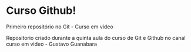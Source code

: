 # Curso Github!
 Primeiro repositório no Git - Curso em vídeo 

 Repositorio criado durante a quinta aula do curso de Git e Github no canal curso em video - Gustavo Guanabara
